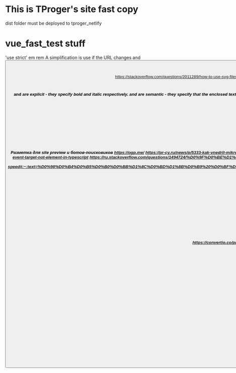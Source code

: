 # This is TProger's site fast copy
dist folder must be deployed to tproger_netlify

# vue_fast_test stuff
'use strict'
em rem
A simplification is use <a> if the URL changes and <button> if the URL does not change
https://webref.ru/html/attr/itemtype

<img src="https://media.tproger.ru/uploads/2017/02/600x266_flex_1.gif" style="aspect-ratio:auto;object-fit:fill;object-position:50% 50%;" loading="lazy" decoding="async" width="0" height="0">

https://stackoverflow.com/questions/2011289/how-to-use-svg-files-in-a-webpage
position: sticky
https://web-standards.ru/articles/position-sticky/
псевдо-классы от псевдо-элементы
https://goo.su/wze8vg
https://doka.guide/css/grid-auto-flow/
Контейнерные запросы
https://fruntend.com/posts/polnoe-rukovodstvo-po-container-queries-v-css
display: -webkit-box;
-webkit-line-clamp: 2;
-webkit-box-orient: vertical;

Адаптивные изображения <picture> srcset
https://htmlacademy.ru/blog/html/adaptive-srcset

<b> and <i> are explicit - they specify bold and italic respectively.<strong> and <em> are semantic - they specify that the enclosed text should be "strong" or "emphasised" in some way, usually bold and italic, but allow for the actual styling to be controlled via CSS. Hence these are preferred in modern web pages.
Тег <mark> помечает текст как выделенный. Такой текст ничем не отличается от обычного, но его вид может быть изменен с помощью стилей. В браузере Chrome и Firefox фоновый цвет текста внутри <mark> выделяется желтым цветом.

rel="nofollow"
hyphens: auto;
no-prefetch
@media (prefers-color-scheme: light)

Про перенос в длинных текстах
https://www.tune-it.ru/web/leksa/blog/-/blogs/ukrosaem-dlinnyj-tekst-sredstvami-html-i-css

Update prewview of the site in social medea
https://answers.tilda.cc/ru/a/links-preview-update/

CSS Modules
https://frontender.info/css-modules-part-1-need/
Настройка реакта и вебпака для сисс модулей:
https://habr.com/ru/articles/335244/

БЭМ, SMACSS и другие методологии написания CSS
https://habr.com/ru/articles/256109/

Разметка для site preview и ботов-поисковиков
https://ogp.me/
https://pr-cy.ru/news/p/5333-kak-vnedrit-mikrorazmetku-informatsii-na-sayte-i-chto-eto-daet
Scrollbar styling
https://htmlbook.ru/blog/polzovatelskie-skrollbary-v-webkit
https://habr.com/ru/articles/674244/
https://ishadeed.com/article/custom-scrollbars-css/
TypeScript in Vue
https://vuejs.org/guide/typescript/overview
TypeScript object may be null   Not null assertion
https://stackoverflow.com/questions/28900077/why-is-event-target-not-element-in-typescript
https://ru.stackoverflow.com/questions/1494724/%D0%9F%D0%BE%D1%87%D0%B5%D0%BC%D1%83-e-target-value-%D0%B2%D0%BE%D0%B7%D0%B2%D1%80%D0%B0%D1%89%D0%B0%D0%B5%D1%82-undefined
https://stackoverflow.com/questions/52491832/how-to-use-document-getelementbyid-method-in-typescript
css modules
https://www.netguru.com/blog/vue.js-scoped-styles-vs-css-modules
Vuex
https://www.youtube.com/watch?v=cmzeczmgMW4
Как измерить скорость загрузки сайта и увеличить ее. Lighthouse TTFB
https://sendpulse.com/ru/blog/website-loading-speed#:~:text=%D0%98%D0%B4%D0%B5%D0%B0%D0%BB%D1%8C%D0%BD%D1%8B%D0%B9%20%D0%BF%D0%BE%D0%BA%D0%B0%D0%B7%D0%B0%D1%82%D0%B5%D0%BB%D1%8C%20LCP%20%E2%80%94%20%D0%B4%D0%BE%202,%D0%BF%D0%BE%D0%BA%D0%B0%D0%B7%D0%B0%D1%82%D0%B5%D0%BB%D1%8C%20FID%20%E2%80%94%20%D0%B4%D0%BE%20100%20%D0%BC%D0%B8%D0%BB%D0%B8%D1%81%D0%B5%D0%BA%D1%83%D0%BD%D0%B4.
Скелетная загрузка
https://dzen.ru/a/YuenQOW_EWE_YNdR

# Доделать

# Starting project
index.html
App.vue
vue.config.js

icons from: https://makeappicon.com/
android/mipmap-xxxhdpi/ic_launcher.png
	192x192.png
android/playstore-icon.png
	512x512.png
ios\AppIcon.appiconset\Icon-App-76x76@2x.png
	152x152.png
android\mipmap-xxhdpi\ic_launcher.png
	144x144.png

https://convertio.co/png-svg/ Сделал черно-белое
svg, 32 и 16 - надо генерить
https://www.iloveimg.com/resize-image/resize-png
png: 512, 192, 152, 144, 32, 16
.jshintrc
deploy.cmd
https://github.com/ilyapaliy?tab=repositories new repository
https://app.netlify.com/teams/ilyapaliy/overview Add new site

## Project setup
```
npm install
```

### Compiles and hot-reloads for development
```
npm run serve
```

### Compiles and minifies for production
```
<!-- npm run build -->
./deploy
```

### Lints and fixes files
```
npm run lint
```

### Customize configuration
See [Configuration Reference](https://cli.vuejs.org/config/).
